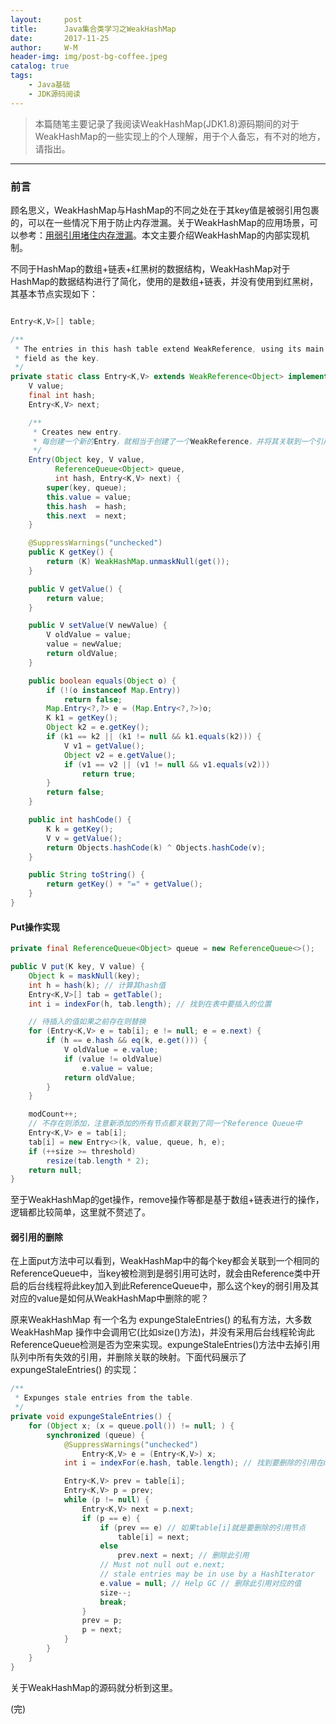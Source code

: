 ```yaml
---
layout:     post
title:      Java集合类学习之WeakHashMap
date:       2017-11-25
author:     W-M
header-img: img/post-bg-coffee.jpeg
catalog: true
tags:
    - Java基础 
    - JDK源码阅读
---
```


>本篇随笔主要记录了我阅读WeakHashMap(JDK1.8)源码期间的对于WeakHashMap的一些实现上的个人理解，用于个人备忘，有不对的地方，请指出。  
  
_ _ _
### **前言**
顾名思义，WeakHashMap与HashMap的不同之处在于其key值是被弱引用包裹的，可以在一些情况下用于防止内存泄漏。关于WeakHashMap的应用场景，可以参考：[用弱引用堵住内存泄漏](https://www.ibm.com/developerworks/cn/java/j-jtp11225/index.html)。本文主要介绍WeakHashMap的内部实现机制。  

不同于HashMap的数组+链表+红黑树的数据结构，WeakHashMap对于HashMap的数据结构进行了简化，使用的是数组+链表，并没有使用到红黑树，其基本节点实现如下：  
```java

Entry<K,V>[] table;

/**
 * The entries in this hash table extend WeakReference, using its main ref
 * field as the key.
 */
private static class Entry<K,V> extends WeakReference<Object> implements Map.Entry<K,V> {
    V value;
    final int hash;
    Entry<K,V> next;

    /**
     * Creates new entry.
     * 每创建一个新的Entry，就相当于创建了一个WeakReference，并将其关联到一个引用队列中
     */
    Entry(Object key, V value,
          ReferenceQueue<Object> queue,
          int hash, Entry<K,V> next) {
        super(key, queue);
        this.value = value;
        this.hash  = hash;
        this.next  = next;
    }

    @SuppressWarnings("unchecked")
    public K getKey() {
        return (K) WeakHashMap.unmaskNull(get());
    }

    public V getValue() {
        return value;
    }

    public V setValue(V newValue) {
        V oldValue = value;
        value = newValue;
        return oldValue;
    }

    public boolean equals(Object o) {
        if (!(o instanceof Map.Entry))
            return false;
        Map.Entry<?,?> e = (Map.Entry<?,?>)o;
        K k1 = getKey();
        Object k2 = e.getKey();
        if (k1 == k2 || (k1 != null && k1.equals(k2))) {
            V v1 = getValue();
            Object v2 = e.getValue();
            if (v1 == v2 || (v1 != null && v1.equals(v2)))
                return true;
        }
        return false;
    }

    public int hashCode() {
        K k = getKey();
        V v = getValue();
        return Objects.hashCode(k) ^ Objects.hashCode(v);
    }

    public String toString() {
        return getKey() + "=" + getValue();
    }
}
```

#### **Put操作实现**
```java
private final ReferenceQueue<Object> queue = new ReferenceQueue<>();

public V put(K key, V value) {
    Object k = maskNull(key);
    int h = hash(k); // 计算其hash值
    Entry<K,V>[] tab = getTable();
    int i = indexFor(h, tab.length); // 找到在表中要插入的位置

    // 待插入的值如果之前存在则替换
    for (Entry<K,V> e = tab[i]; e != null; e = e.next) {
        if (h == e.hash && eq(k, e.get())) {
            V oldValue = e.value;
            if (value != oldValue)
                e.value = value;
            return oldValue;
        }
    }

    modCount++;
    // 不存在则添加，注意新添加的所有节点都关联到了同一个Reference Queue中
    Entry<K,V> e = tab[i];
    tab[i] = new Entry<>(k, value, queue, h, e);
    if (++size >= threshold)
        resize(tab.length * 2);
    return null;
}
```
至于WeakHashMap的get操作，remove操作等都是基于数组+链表进行的操作，逻辑都比较简单，这里就不赘述了。  

#### **弱引用的删除**
在上面put方法中可以看到，WeakHashMap中的每个key都会关联到一个相同的ReferenceQueue中，当key被检测到是弱引用可达时，就会由Reference类中开启的后台线程将此key加入到此ReferenceQueue中，那么这个key的弱引用及其对应的value是如何从WeakHashMap中删除的呢？   

原来WeakHashMap 有一个名为 expungeStaleEntries() 的私有方法，大多数 WeakHashMap 操作中会调用它(比如size()方法)，并没有采用后台线程轮询此ReferenceQueue检测是否为空来实现。expungeStaleEntries()方法中去掉引用队列中所有失效的引用，并删除关联的映射。下面代码展示了 expungeStaleEntries() 的实现：    
```java
/**
 * Expunges stale entries from the table.
 */
private void expungeStaleEntries() {
    for (Object x; (x = queue.poll()) != null; ) {
        synchronized (queue) {
            @SuppressWarnings("unchecked")
                Entry<K,V> e = (Entry<K,V>) x;
            int i = indexFor(e.hash, table.length); // 找到要删除的引用在map中的位置

            Entry<K,V> prev = table[i];
            Entry<K,V> p = prev;
            while (p != null) {
                Entry<K,V> next = p.next;
                if (p == e) {
                    if (prev == e) // 如果table[i]就是要删除的引用节点
                        table[i] = next;
                    else
                        prev.next = next; // 删除此引用
                    // Must not null out e.next;
                    // stale entries may be in use by a HashIterator
                    e.value = null; // Help GC // 删除此引用对应的值
                    size--;
                    break;
                }
                prev = p;
                p = next;
            }
        }
    }
}
```

关于WeakHashMap的源码就分析到这里。  

(完)  
